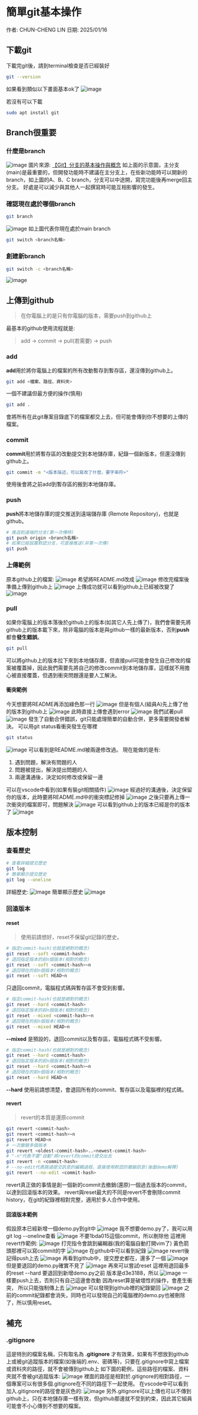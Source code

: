 # 簡單git基本操作

作者: CHUN-CHENG LIN
日期: 2025/01/16

## 下載git

下載完git後，請到terminal檢查是否已經裝好

```sh
git --version
```

如果看到類似以下畫面基本ok了
![image](./確認git版本.png)

若沒有可以下載

```sh
sudo apt install git
```

## Branch很重要

### 什麼是branch

![image](./branch示意圖.jpg)
圖片來源: [【Git】分支的基本操作與概念](https://medium.com/@kenken880929/git-branch-basic-6f10f826434d)
如上面的示意圖，主分支(main)是最重要的，但開發功能時不建議在主分支上，在些新功能時可以開新的branch，如上圖的A、B、C branch，分支可以中途開，寫完功能後再merge回主分支。
好處是可以減少與其他人一起撰寫時可能互相影響的發生。

### 確認現在處於哪個branch

```sh
git branch
```

![image](./確認branch.png)
如上圖代表你現在處於main branch

```sh
git switch <branch名稱>
```

### 創建新branch

```sh
git switch -c <branch名稱>
```

![image](./切換branch.png)

## 上傳到github

> 在你電腦上的是只有你電腦的版本，需要push到github上

最基本的github使用流程就是:
> add $\to$ commit $\to$ pull(若需要) $\to$ push

### add

**add**用於將你電腦上的檔案的所有改動暫存到暫存區，還沒傳到github上。

```sh
git add <檔案、路徑、資料夾>
```

一個不建議但最方便的操作(慎用)

```sh
git add .
```

會將所有在此git專案目錄底下的檔案都交上去，但可能會傳到你不想要的上傳的檔案。

### commit

**commit**用於將暫存區的改動提交到本地儲存庫，紀錄一個新版本，但還沒傳到github上。

```sh
git commit -m "<版本描述，可以寫改了什麼，要字串符>"
```

使用後會將之前add到暫存區的搬到本地儲存庫。

### push

**push**將本地儲存庫的提交推送到遠端儲存庫 (Remote Repository)，也就是github。

```sh
# 推送到遠端的分支(第一次傳時)
git push origin <branch名稱>
# 如果已經設置默認分支，可直接推送(非第一次傳)   
git push         
```

### 上傳範例

原本github上的檔案:
![image](./上傳github前.png)
希望將README.md改成
![image](./上傳前檔案修改內容.png)
修改完檔案後準備上傳到github上
![image](./上傳流程與指令.png)
上傳成功就可以看到github上已經被改變了
![image](./上傳github後.png)

### pull

如果你電腦上的版本落後於github上的版本(如其它人先上傳了)，我們會需要先將github上的版本載下來，除非電腦的版本是與github一樣的最新版本，否則**push**都會**發生錯誤**。

```sh
git pull
```

可以將github上的版本拉下來到本地儲存庫，但直接pull可能會發生自己修改的檔案被覆蓋掉，因此我們需要先將自己的修改commit到本地儲存庫，這樣就不用擔心被直接覆蓋，但遇到衝突問題還是要人工解決。

#### 衝突範例

今天想要將README再添加綠色那一行
![image](./pull_demo_修改檔案內容.png)
但是有個人(組員A)先上傳了他的版本到github上
![image](./pull_demo_被先上傳.png)
此時直接上傳會遇到error
![image](./pull_demo_上傳錯誤.png)
我們試著pull
![image](./pull_demo_pull遇到衝突.png)
發生了自動合併錯誤，git只能處理簡單的自動合併，更多需要開發者解決。
可以用git status看衝突發生在哪裡

```sh
git status
```

![image](./pull_demo_status看衝突.png)
可以看到是README.md被兩邊修改過。
現在能做的是有:

1. 遇到問題，解決有問題的人
2. 問題被提出，解決提出問題的人
3. 兩邊溝通後，決定如何修改或保留一邊

可以在vscode中看到(如果有裝git相關插件)
![image](./pull_demo_vscode解決衝突.png)
經過好的溝通後，決定保留你的版本，此時要將README.md中的衝突標記修掉
![image](./pull_demo_修改衝突後的檔案.png)
之後只要再上傳一次衝突的檔案即可，問題解決
![image](./pull_demo_衝突解決上傳.png)
可以看到github上的版本已經是你的版本了
![image](./衝突解決後.png)

## 版本控制

### 查看歷史

```sh
# 查看詳細提交歷史
git log
# 簡單顯示提交歷史
git log --oneline
```

詳細歷史:
![image](./查看提交歷史_詳細.png)
簡單顯示歷史
![image](./查看提交歷史_簡單.png)

### 回滾版本

#### reset

> 使用前請想好，reset不保留git記錄的歷史。

```sh
# 指定commit-hash(也就是絕對的概念)
git reset --soft <commit-hash>
# 退回指定版本的前n個版本(相對的概念)
git reset --soft <commit-hash>~n
# 退回現在的前n個版本(相對的概念)
git reset --soft HEAD~n
```

只退回commit，電腦程式碼與暫存區不會受到影響。

```sh
# 指定commit-hash(也就是絕對的概念)
git reset --hard <commit-hash>
# 退回指定版本的前n個版本(相對的概念)
git reset --mixed <commit-hash>~n
# 退回現在的前n個版本(相對的概念)
git reset --mixed HEAD~n
```

**--mixed** 是預設的，退回commit以及暫存區，電腦程式碼不受影響。

```sh
# 指定commit-hash(也就是絕對的概念)
git reset --hard <commit-hash>
# 退回指定版本的前n個版本(相對的概念)
git reset --hard <commit-hash>~n
# 退回現在的前n個版本(相對的概念)
git reset --hard HEAD~n
```

**--hard** 使用前請想清楚，會退回所有的commit、暫存區以及電腦裡的程式碼。

#### revert

> revert的本質是還原commit

```sh
git revert <commit-hash>
git revert <commit-hash>~n
git revert HEAD~n
# 一次撤銷多個版本
git revert <oldest-commit-hash>..<newest-commit-hash>
# "-n"代表不要"自動"將revert的commit提交出去
git revert -n <commit-hash>
# --no-edit代表跳過提交訊息的編輯過程，直接使用默認的撤銷訊息(後面demo解釋)
git revert --no-edit <commit-hash>
```

revert真正做的事情是創一個新的commit去撤銷(還原)一個過去版本的commit，以達到回滾版本的效果。
revert與reset最大的不同是revert不會刪除commit history，在git的紀錄裡相對完整，適用於多人合作中使用。

#### 回滾版本範例

假設原本已經新增一個demo.py到git中
![image](./回滾範例_上傳檔案.png)
我不想要demo.py了，我可以用git log --oneline查看
![image](./回滾範例_看commit-hash.png)
不要1bda015這個commit，所以刪除他
這裡用revert作範例:
![image](./回滾範例_revert.png)
打完指令會跳到編輯器(我的電腦自動打開vim了)
黃色箭頭那裡可以寫commit的字
![image](./回滾範例_revert的編輯.png)
在github中可以看到紀錄
![image](./回滾範例_history_revert前.png)
revert後記得push上去
![image](./回滾範例_revert後push.png)
再看到github中，提交歷史都在，還多了一個
![image](./回滾範例_history_revert後.png)
但是要退回的demo.py確實不見了
![image](./回滾範例_revert後檔案不見.png)
再來可以嘗試reset
這裡用退回最多的reset --hard
要退回到新增demo.py之前
版本是d3e3188，所以
![image](./回滾範例_reset指令.png)
一樣要push上去，否則只有自己這邊會改動
因為reset算是破壞性的操作，會產生衝突，
所以只能強制傳上去
![image](./回滾範例_reset_後_push.png)
可以發現到github裡的紀錄變回
![image](./回滾範例_reset後history.png)
之前的commit紀錄都會消失，同時也可以發現自己的電腦裡的demo.py也被刪除了，所以慎用reset。

## 補充

### .gitignore

這是特別的檔案名稱，只有取名為 **.gitignore** 才有效果，如果有不想放到github上或被git追蹤版本的檔案(如後端的.env、密碼等)，只要在.gitignore中寫上檔案或資料夾的路徑，就不會被傳到github上
如下圖的範例，這些路徑的檔案、資料夾就不會被git追蹤版本:
![image](./gitignore範例.png)
裡面的路徑是相對於.gitignore的相對路徑，一個專案可以有很多個.gitignore在不同的路徑下一起使用。
在vscode中可以看到加入.gitignore的路徑會是灰色的:
![image](./vscode_gitignore.png)
另外.gitignore可以上傳也可以不傳到github上，只在本地儲存庫一樣有效，但github那邊就不受到約束，因此其它組員可能會不小心傳到不想要的檔案。

